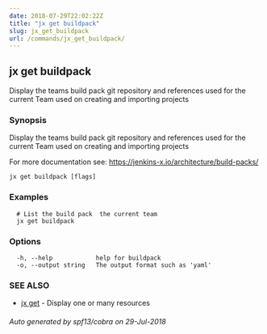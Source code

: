 ```yaml
---
date: 2018-07-29T22:02:22Z
title: "jx get buildpack"
slug: jx_get_buildpack
url: /commands/jx_get_buildpack/
---
```

## jx get buildpack

Display the teams build pack git repository and references used for the current Team used on creating and importing projects

### Synopsis

Display the teams build pack git repository and references used for the current Team used on creating and importing projects 

For more documentation see: https://jenkins-x.io/architecture/build-packs/

```
jx get buildpack [flags]
```

### Examples

```
  # List the build pack  the current team
  jx get buildpack
```

### Options

```
  -h, --help            help for buildpack
  -o, --output string   The output format such as 'yaml'
```

### SEE ALSO

* [jx get](/commands/jx_get/)	 - Display one or many resources

###### Auto generated by spf13/cobra on 29-Jul-2018
